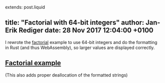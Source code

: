 extends: post.liquid

title: "Factorial with 64-bit integers"
author: Jan-Erik Rediger
date: 28 Nov 2017 12:04:00 +0100
---

I rewrote the [factorial][] example to use 64-bit integers
and do the formatting in Rust (and thus WebAssembly), so larger values are displayed correctly.

## [Factorial example][factorial]

(This also adds proper deallocation of the formatted strings)

[factorial]: /demos/factorial/index.html
